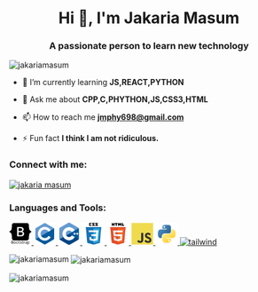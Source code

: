 <h1 align="center">Hi 👋, I'm Jakaria Masum</h1>
<h3 align="center">A passionate person to learn new technology</h3>

<p align="left"> <img src="https://komarev.com/ghpvc/?username=jakariamasum&label=Profile%20views&color=0e75b6&style=flat" alt="jakariamasum" /> </p>

- 🌱 I’m currently learning **JS,REACT,PYTHON**

- 💬 Ask me about **CPP,C,PHYTHON,JS,CSS3,HTML**

- 📫 How to reach me **jmphy698@gmail.com**

- ⚡ Fun fact **I think I am not ridiculous.**

<h3 align="left">Connect with me:</h3>
<p align="left">
<a href="https://fb.com/jakaria masum" target="blank"><img align="center" src="https://raw.githubusercontent.com/rahuldkjain/github-profile-readme-generator/master/src/images/icons/Social/facebook.svg" alt="jakaria masum" height="30" width="40" /></a>
</p>

<h3 align="left">Languages and Tools:</h3>
<p align="left"> <a href="https://getbootstrap.com" target="_blank" rel="noreferrer"> <img src="https://raw.githubusercontent.com/devicons/devicon/master/icons/bootstrap/bootstrap-plain-wordmark.svg" alt="bootstrap" width="40" height="40"/> </a> <a href="https://www.cprogramming.com/" target="_blank" rel="noreferrer"> <img src="https://raw.githubusercontent.com/devicons/devicon/master/icons/c/c-original.svg" alt="c" width="40" height="40"/> </a> <a href="https://www.w3schools.com/cpp/" target="_blank" rel="noreferrer"> <img src="https://raw.githubusercontent.com/devicons/devicon/master/icons/cplusplus/cplusplus-original.svg" alt="cplusplus" width="40" height="40"/> </a> <a href="https://www.w3schools.com/css/" target="_blank" rel="noreferrer"> <img src="https://raw.githubusercontent.com/devicons/devicon/master/icons/css3/css3-original-wordmark.svg" alt="css3" width="40" height="40"/> </a> <a href="https://www.w3.org/html/" target="_blank" rel="noreferrer"> <img src="https://raw.githubusercontent.com/devicons/devicon/master/icons/html5/html5-original-wordmark.svg" alt="html5" width="40" height="40"/> </a> <a href="https://developer.mozilla.org/en-US/docs/Web/JavaScript" target="_blank" rel="noreferrer"> <img src="https://raw.githubusercontent.com/devicons/devicon/master/icons/javascript/javascript-original.svg" alt="javascript" width="40" height="40"/> </a> <a href="https://www.python.org" target="_blank" rel="noreferrer"> <img src="https://raw.githubusercontent.com/devicons/devicon/master/icons/python/python-original.svg" alt="python" width="40" height="40"/> </a> <a href="https://tailwindcss.com/" target="_blank" rel="noreferrer"> <img src="https://www.vectorlogo.zone/logos/tailwindcss/tailwindcss-icon.svg" alt="tailwind" width="40" height="40"/> </a> </p>

<p><img align="left" src="https://github-readme-stats.vercel.app/api/top-langs?username=jakariamasum&show_icons=true&locale=en&layout=compact" alt="jakariamasum" /></p>

<p>&nbsp;<img align="center" src="https://github-readme-stats.vercel.app/api?username=jakariamasum&show_icons=true&locale=en" alt="jakariamasum" /></p>

<p><img align="center" src="https://github-readme-streak-stats.herokuapp.com/?user=jakariamasum&" alt="jakariamasum" /></p>

